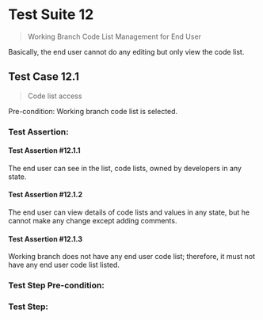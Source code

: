 # Test Suite 12

> Working Branch Code List Management for End User

Basically, the end user cannot do any editing but only view the code list.

## Test Case 12.1

> Code list access

Pre-condition: Working branch code list is selected.


### Test Assertion:

#### Test Assertion #12.1.1
The end user can see in the list, code lists, owned by developers in any state.

#### Test Assertion #12.1.2
The end user can view details of code lists and values in any state, but he cannot make any change except adding comments.

#### Test Assertion #12.1.3
Working branch does not have any end user code list; therefore, it must not have any end user code list listed.

### Test Step Pre-condition:



### Test Step: